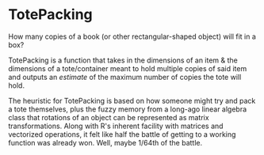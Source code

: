 # TotePacking
How many copies of a book (or other rectangular-shaped object) will fit in a box?

TotePacking is a function that takes in the dimensions of an item & the dimensions of a tote/container meant to hold multiple copies of said item and outputs an *estimate* of the maximum number of copies the tote will hold.

The heuristic for TotePacking is based on how someone might try and pack a tote themselves, plus the fuzzy memory from a long-ago linear algebra class that rotations of an object can be represented as matrix transformations. Along with R's inherent facility with matrices and vectorized operations, it felt like half the battle of getting to a working function was already won. Well, maybe 1/64th of the battle.




